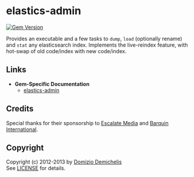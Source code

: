# elastics-admin

[![Gem Version](https://badge.fury.io/rb/elastics-admin.png)](http://badge.fury.io/rb/elastics-admin)

Provides an executable and a few tasks to `dump`, `load` (optionally rename) and `stat` any elasticsearch index.
Implements the live-reindex feature, with hot-swap of old code/index with new code/index.

## Links

- __Gem-Specific Documentation__
  - [elastics-admin](http://elastics.github.io/elastics/doc/6-elastics-admin)

## Credits

Special thanks for their sponsorship to [Escalate Media](http://www.escalatemedia.com) and [Barquin International](http://www.barquin.com).

## Copyright

Copyright (c) 2012-2013 by [Domizio Demichelis](mailto://dd.nexus@gmail.com)<br>
See [LICENSE](https://github.com/elastics/elastics/blob/master/elastics/LICENSE) for details.
